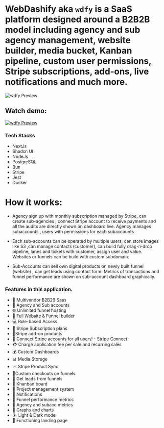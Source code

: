 # WebDashify aka `wdfy` is a SaaS platform designed around a B2B2B model including agency and sub agency management, website  builder, media bucket, Kanban pipeline, custom user permissions, Stripe subscriptions, add-ons, live notifications and much more.

![wdfy Preview](https://github.com/abdurrahman720/web_dashify/blob/main/public/assets/preview_wdfy.png?raw=true)

## Watch demo:
[![wdfy Preview](https://github.com/abdurrahman720/web_dashify/blob/main/public/assets/wdfy_demo_thumb.png?raw=true)](https://www.youtube.com/watch?v=zvLdn8DpGxs)

### Tech Stacks
- NextJs
- Shadcn UI
- NodeJs
- PostgreSQL
- Bun
- Stripe
- Jest
- Docker



# How it works:
- Agency sign up with monthly subscription managed by Stripe, can create sub-agencies , connect Stripe account to receive payments and all the audits are directly shown on dashboard live. Agency manages subaccounts , users with permissions for each subaccounts 

- Each sub-accounts can be operated by multiple users, can store images like S3 ,can manage contacts (customer), can build fully drag-n-drop pipeline, lanes and tickets with customer, assign user and value. Websites or funnels can be build with custom subdomain.

- Sub-Accounts can sell own digital products on newly built funnel (website) , can get leads using contact form. Metircs of transactions and funnel performance are shown on sub-account dashboard graphically.



### Features in this application.
- 🤯 Multivendor B2B2B Saas
- 🏢 Agency and Sub accounts
- 🌐 Unlimited funnel hosting
- 🚀 Full Website & Funnel builder
- 💻 Role-based Access
- 🔄 Stripe Subscription plans
- 🛒Stripe add-on products
- 🔐 Connect Stripe accounts for all users! - Stripe Connect
- 💳 Charge application fee per sale and recurring sales
- 💰 Custom Dashboards
- 📊 Media Storage
- 📈 Stripe Product Sync
- 📌Custom checkouts on funnels
- 📢 Get leads from funnels
- 🎨 Khanban board
- 📂 Project management system
- 🔗 Notifications
- 📆 Funnel performance metrics
- 🧾 Agency and subacc metrics
- 🌙 Graphs and charts
- ☀️ Light & Dark mode
- 📄 Functioning landing page

